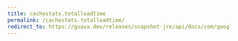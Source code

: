 ```yaml
---
title: cachestats.totalloadtime
permalink: /cachestats.totalloadtime/
redirect_to: https://guava.dev/releases/snapshot-jre/api/docs/com/google/common/cache/CacheStats.html#totalLoadTime--
---
```


